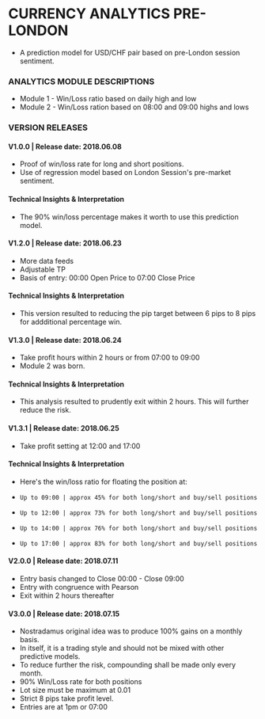 # CURRENCY ANALYTICS PRE-LONDON
*   A prediction model for USD/CHF pair based on pre-London session sentiment.

### ANALYTICS MODULE DESCRIPTIONS
*   Module 1 - Win/Loss ratio based on daily high and low 
*   Module 2 - Win/Loss ration based on 08:00 and 09:00 highs and lows

### VERSION RELEASES
#### V1.0.0 | Release date: 2018.06.08 
*   Proof of win/loss rate for long and short positions.
*   Use of regression model based on London Session's pre-market sentiment.

#### Technical Insights & Interpretation
*   The 90% win/loss percentage makes it worth to use this prediction model.

#### V1.2.0 | Release date: 2018.06.23
*   More data feeds
*   Adjustable TP 
*   Basis of entry: 00:00 Open Price to 07:00 Close Price

#### Technical Insights & Interpretation
*   This version resulted to reducing the pip target between 6 pips to 8 pips for addditional             percentage win. 

#### V1.3.0 | Release date: 2018.06.24
*   Take profit hours within 2 hours or from 07:00 to 09:00
*   Module 2 was born.

#### Technical Insights & Interpretation
*   This analysis resulted to prudently exit within 2 hours. This will further reduce the risk. 

#### V1.3.1 | Release date: 2018.06.25
*   Take profit setting at 12:00 and 17:00

#### Technical Insights & Interpretation
* Here's the win/loss ratio for floating the position at:
*     Up to 09:00 | approx 45% for both long/short and buy/sell positions
*     Up to 12:00 | approx 73% for both long/short and buy/sell positions
*     Up to 14:00 | approx 76% for both long/short and buy/sell positions
*     Up to 17:00 | approx 83% for both long/short and buy/sell positions

#### V2.0.0 | Release date: 2018.07.11
*   Entry basis changed to Close 00:00 - Close 09:00
*   Entry with congruence with Pearson
*   Exit within 2 hours thereafter

#### V3.0.0 | Release date: 2018.07.15
*   Nostradamus original idea was to produce 100% gains on a monthly basis. 
*   In itself, it is a trading style and should not be mixed with other predictive models. 
*   To reduce further the risk, compounding shall be made only every month. 
*   90% Win/Loss rate for both positions 
*   Lot size must be maximum at 0.01
*   Strict 8 pips take profit level. 
*   Entries are at 1pm or 07:00

